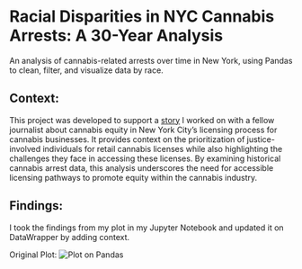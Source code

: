 # Racial Disparities in NYC Cannabis Arrests: A 30-Year Analysis
An analysis of cannabis-related arrests over time in New York, using Pandas to clean, filter, and visualize data by race.

## Context:
This project was developed to support a [story](https://sajinashresthacoding.github.io/cannabis-website/) I worked on with a fellow journalist about cannabis equity in New York City’s licensing process for cannabis businesses. It provides context on the prioritization of justice-involved individuals for retail cannabis licenses while also highlighting the challenges they face in accessing these licenses. By examining historical cannabis arrest data, this analysis underscores the need for accessible licensing pathways to promote equity within the cannabis industry.

## Findings: 
I took the findings from my plot in my Jupyter Notebook and updated it on DataWrapper by adding context. 

Original Plot:
![Plot on Pandas](https://github.com/sajinashresthacoding/cannabis-analysis/imgs/findings.png?raw=true)
